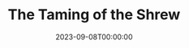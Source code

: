 ---
title: The Taming of the Shrew
date: 2023-09-08T00:00:00
opening_date: 1964-02-28
closing_date: 1964-03-07
layout: productions
program:
Theatre: Theatre Jacksonville
Venue: Little Theatre
cast:
- Baptista: Bill Harriman
- Katharina: Ronnie Rosebaum
- Bianca: Ellin Black
- Vincentio: Ed Heist, Jr.
- Lucentio: David Lang
- Petruchio: Harold Bergman
- Gremio: Roby Robson
- Hortensio: Allen Glenn
- Tranio: Roger Smith
- Biondello: Ernest Goldsmith
- Grumio: Ed Poole
- Curtis: John Skye
- Nathaniel: Marshall Nazworth
- Philip: Bruce Purcell
- Joseph: Mike Zadoff
- Nicholas: Thom Baxter
- A Pedant: Marshall Grauer
- A Tailor: M. F. Thornhill
- A Card Boy: Diana Schuh
- A Widow: Beverly Fink
- Guest:
  - Rosalie Bergman
  - Charlotte Smotherman
  - Arlene Shainbrown
  - Carolyn Lieder
  - John Skye
  - Marshall Nazworth
  - Bruce Purcell
  - Mike Zadoff
  - Thom Baxter
crew:
- Director: George Ballis
- Technical Director: Chase Ambler
- Set Designer: Robert Agnew
- Stage Manager:
  - A. Ira Fink
  - Terry McIntyre
- Assistant Stage Manager: Peggy Miller
- Lighting:
  - Peggy Miller
  - Chase Ambler
- Sound:
  - Wenonah Wells
  - Pete House
- Properties:
  - Galdys M. Dale
  - Edythe Price
  - Connie Ambler
  - Esther Barnes
  - Helen Cochran
  - Carolyn Lieder
  - Ed Poole
  - Jane Thompson
  - Mary Frances Thornhill
  - Ruth Glezen
- Make-up:
  - Thelma Baker
  - Gussie Byrd
  - Gertrude Moller
  - Rosalie Bergman
  - Marion Conner
  - Ellen Black
- Set Crew:
  - Frank Ridge
  - Ernest Goldsmith
  - Peggy Miller
  - Marshall Nazworth
  - Gladys Dale
  - Ruth Glezen
  - Gwyda Agnew
  - Ed Clarmont
  - Dixie Cohen
  - Jill Bergman
  - Connie Ambler
  - John Skye
  - Bob Schuh
  - John Wolters
  - Charlotte Smotherman
  - Buddy Marshall
  - Tim McManus
  - Diana Schuh
  - Elizabeth Bell
  - Al Koebrick
---